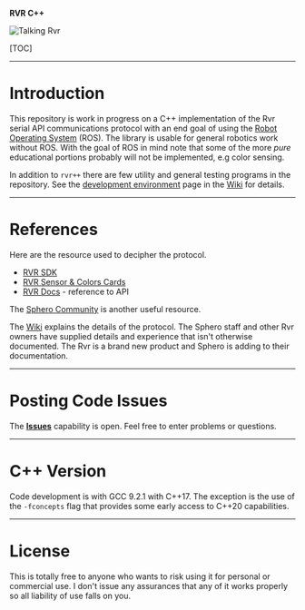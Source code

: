 **RVR C++**

![Talking Rvr](https://sdk.sphero.com/img/RVR_SDK_Icons/RVR_SDK_icons_RVR-Talking.png)

[TOC]
***
# Introduction

This repository is work in progress on a C++ implementation of the Rvr serial API communications protocol with an end goal of using the [Robot Operating System](https://www.ros.org/) (ROS). The library is usable for general robotics work without ROS. With the goal of ROS in mind note that some of the more *pure* educational portions probably will not be implemented, e.g color sensing. 

In addition to `rvr++` there are few utility and general testing programs in the repository. See the [development environment](https://bitbucket.org/rmerriam/rvr-cpp/wiki/Development%20Environment) page in the [Wiki](https://bitbucket.org/rmerriam/rvr-cpp/wiki/Home) for details.  

***
# References

Here are the resource used to decipher the protocol.

* [RVR SDK](https://sdk.sphero.com/)
* [RVR Sensor & Colors Cards](https://sdk.sphero.com/docs/general_documentation/sensors/)
* [RVR Docs](https://sdk.sphero.com/docs/sdk_documentation/connection/) - reference to API 

The [Sphero Community](https://community.sphero.com/) is another useful resource. 

The [Wiki](https://bitbucket.org/rmerriam/rvr-cpp/wiki/Home) explains the details of the protocol. The Sphero staff and other Rvr owners have supplied details and experience that isn't otherwise documented. The Rvr is a brand new product and Sphero is adding to their documentation. 

***
# Posting Code Issues

The **[Issues](https://bitbucket.org/rmerriam/rvr-cpp/issues?status=new&status=open)** capability is open. Feel free to enter problems or questions.

***
# C++ Version

Code development is with GCC 9.2.1 with C++17. The exception is the use of the `-fconcepts` flag that provides some early access to C++20 capabilities. 

***
# License

This is totally free to anyone who wants to risk using it for personal or commercial use. I don't issue any assurances that any of it works properly so all liability of use falls on you. 


